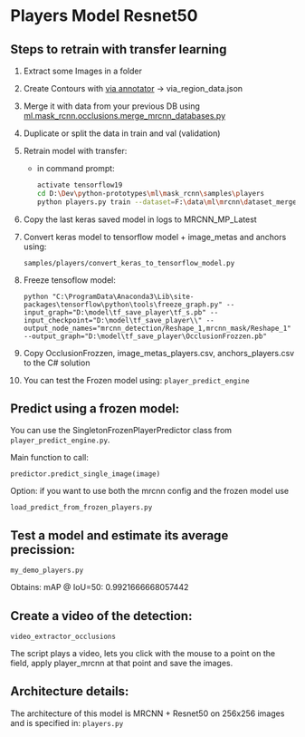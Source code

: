 # Players Model Resnet50

## Steps to retrain with transfer learning

1. Extract some Images in a folder
2. Create Contours with [via annotator](http://www.robots.ox.ac.uk/~vgg/software/via/) -> via_region_data.json
3. Merge it with data from your previous DB using [ml.mask_rcnn.occlusions.merge_mrcnn_databases.py](https://github.com/footorama/python-prototypes/ml/mask_rcnn/occlusions/extract_jsons_from_FV3_contours.py)
4. Duplicate or split the data in train and val (validation)
5. Retrain model with transfer:
    - in command prompt:
        ```bash
        activate tensorflow19
        cd D:\Dev\python-prototypes\ml\mask_rcnn\samples\players
        python players.py train --dataset=F:\data\ml\mrcnn\dataset_merged --weights=coco
        ```

6. Copy the last keras saved model in logs to MRCNN_MP_Latest

7. Convert keras model to tensorflow model + image_metas and anchors using: 

    `samples/players/convert_keras_to_tensorflow_model.py`

8. Freeze tensoflow model:
    ```
    python "C:\ProgramData\Anaconda3\Lib\site-packages\tensorflow\python\tools\freeze_graph.py" --input_graph="D:\model\tf_save_player\tf_s.pb" --input_checkpoint="D:\model\tf_save_player\\" --output_node_names="mrcnn_detection/Reshape_1,mrcnn_mask/Reshape_1" --output_graph="D:\model\tf_save_player\OcclusionFrozzen.pb"
    ```

9. Copy OcclusionFrozzen, image_metas_players.csv, anchors_players.csv to the C# solution

10. You can test the Frozen model using:
 `player_predict_engine`


## Predict using a frozen model:

You can use the SingletonFrozenPlayerPredictor class from 
`player_predict_engine.py`.

Main function to call:
 
`predictor.predict_single_image(image)`

Option: if you want to use both the mrcnn config and the frozen model use
 
`load_predict_from_frozen_players.py`

## Test a model and estimate its average precission:

``my_demo_players.py``

Obtains:  mAP @ IoU=50:  0.9921666668057442

## Create a video of the detection:

``video_extractor_occlusions``
 
The script plays a video, lets you click with the mouse to a point on the field, apply player_mrcnn at that point and save the images.


## Architecture details:

The architecture of this model is MRCNN + Resnet50 on 256x256 images and is specified in:
 ``players.py``
